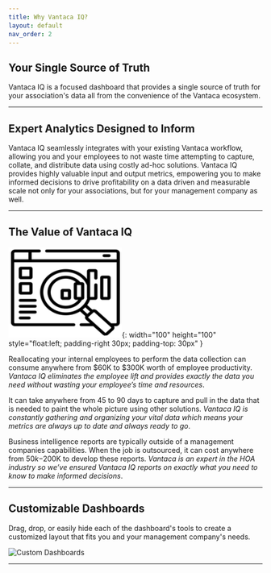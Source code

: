 ```yaml
---
title: Why Vantaca IQ?
layout: default
nav_order: 2
---
```


## Your Single Source of Truth

Vantaca IQ is a focused dashboard that provides a single source of truth for your association's data all from the convenience of the Vantaca ecosystem.

---

## Expert Analytics Designed to Inform

Vantaca IQ seamlessly integrates with your existing Vantaca workflow, allowing you and your employees to not waste time attempting to capture, collate, and distribute data using costly ad-hoc solutions. Vantaca IQ provides highly valuable input and output metrics, empowering you to make informed decisions to drive profitability on a data driven and measurable scale not only for your associations, but for your management company as well.

---

## The Value of Vantaca IQ

![Magnifying Glass](./assets/images/IQmagGlass.png){: width="100" height="100" style="float:left; padding-right 30px; padding-top: 30px" }

Reallocating your internal employees to perform the data collection can consume anywhere from $60K to $300K worth of employee productivity. *Vantaca IQ eliminates the employee lift and provides exactly the data you need without wasting your employee’s time and resources*.

It can take anywhere from 45 to 90 days to capture and pull in the data that is needed to paint the whole picture using other solutions. *Vantaca IQ is constantly gathering and organizing your vital data which means your metrics are always up to date and always ready to go*. 


Business intelligence reports are typically  outside of a management companies capabilities. When the job is  outsourced, it can cost anywhere from $50k-$200K to develop these reports. *Vantaca is an expert in the HOA industry so we’ve ensured Vantaca IQ reports on exactly what you need to know to make informed decisions*.

---

## Customizable Dashboards

Drag, drop, or easily hide each of the dashboard's tools to create a customized layout that fits you and your management company's needs.

![Custom Dashboards](./assets/images/IQDashboardConfig.gif)

---